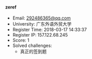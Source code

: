 #### zeref  

* Email: 292486365@qq.com  
* University: 广东外语外贸大学  
* Register Time: 2018-03-17 14:33:37  
* Register IP: 157.122.68.245  
* Score: 1  
* Solved challenges: 
  * 真正的签到题  
